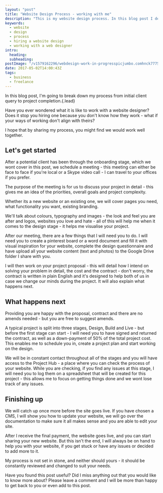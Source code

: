 ```yaml
---
layout: "post"
title: "Website Design Process - working with me"
description: "This is my website design process. In this blog post I detail my process from initial client contact to the end of a project."
keywords:
  - website
  - design
  - process
  - hiring a website design
  - working with a web designer
intro:
  heading:
  subheading:
postImage: "/v1579162296/webdesign-work-in-progresspicjumbo.comhnck7775.jpg"
date: 2017-05-02T14:00:43Z
tags:
  - business
  - freelance
---
```

In this blog post, I'm going to break down my process from initial client query to project completion.{.lead}

Have you ever wondered what it is like to work with a website designer? Does it stop you hiring one because you don't know how they work - what if your ways of working don't align with theirs?

I hope that by sharing my process, you might find we would work well together.

## Let's get started

After a potential client has been through the onboarding stage, which we wont cover in this post, we schedule a meeting - this meeting can either be face to face if you're local or a Skype video call - I can travel to your offices if you prefer.

The purpose of the meeting is for us to discuss your project in detail - this gives me an idea of the priorities, overall goals and project complexity.

Whether its a new website or an existing one, we will cover pages you need, what functionality you want, existing branding.

We'll talk about colours, typography and images - the look and feel you are after and logos, websites you love and hate - all of this will help me when it comes to the design stage - it helps me visualise your project.

After our meeting, there are a few things that I will need you to do. I will need you to create a pinterest board or a word document and fill it with visual inspiration for your website, complete the design questionnaire and have upload all your website content (text and photos) to the Google Drive folder I share with you.

I will then work on your project proposal - this will detail how I intend on solving your problem in detail, the cost and the contract - don't worry, the contract is written in plain English and it's designed to help both of us in case we change our minds during the project. It will also explain what happens next.

## What happens next
Providing you are happy with the proposal, contract and there are no amends needed - but you are free to suggest amends.

A typical project is split into three stages, Design, Build and Live - but before the first stage can start - I will need you to have signed and returned the contract, as well as a down-payment of 50% of the total project cost. This enables me to schedule you in, create a project plan and start working on the design.

We will be in constant contact throughout all of the stages and you will have access to the Project Hub - a place where you can check the process of your website. While you are checking, if you find any issues at this stage, I will need you to log them on a spreadsheet that will be created for this project - this allows me to focus on getting things done and we wont lose track of any issues.

## Finishing up
We will catch up once more before the site goes live. If you have chosen a CMS, I will show you how to update your website, we will go over the documentation to make sure it all makes sense and you are able to edit your site.

After I receive the final payment, the website goes live, and you can start sharing your new website. But this isn't the end, I will always be on hand to help you with your website, if you get stuck or have any issues or decided to add more to it.

My process is not set in stone, and neither should yours - it should be constantly reviewed and changed to suit your needs.

Have you found this post useful? Did I miss anything out that you would like to know more about? Please leave a comment and I will be more than happy to get back to you or even add to this post.

